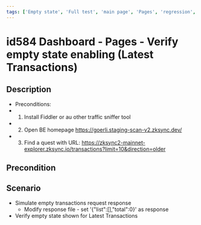 ```yaml
---
tags: ['Empty state', 'Full test', 'main page', 'Pages', 'regression', 'ZKF-2497', 'Active']
---
```


# id584 Dashboard - Pages - Verify empty state enabling (Latest Transactions)

## Description
  - Preconditions:
  - 1) Install Fiddler or au other traffic sniffer tool
  - 2) Open BE homepage https://goerli.staging-scan-v2.zksync.dev/
  - 3) Find a quest with URL: https://zksync2-mainnet-explorer.zksync.io/transactions?limit=10&direction=older

## Precondition


## Scenario
- Simulate empty transactions request response
    - Modify response file - set '\{"list":[],"total":0\}' as response
- Verify empty state shown for Latest Transactions
